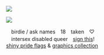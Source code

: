 ![](https://komarev.com/ghpvc/?username=intersexism&color=ebcad5)

![](https://file.garden/ZRhkSjvANRar6iiQ/using%20for%20other%20stuff/IMG_3885.gif)

$\text{　birdie / ask names　18　taken}$　♡ <br> $\text{　intersex disabled queer}$　[sign this](https://infirmary.atabook.org/)!
<br>[shiny pride flags](https://rentry.co/shinyprideflags) & [graphics collection](https://rentry.co/reform)
